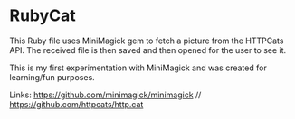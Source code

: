 # RubyCat

This Ruby file uses MiniMagick gem to fetch a picture from the HTTPCats API. The received file is then saved and then opened for the user to see it.

This is my first experimentation with MiniMagick and was created for learning/fun purposes.

Links: https://github.com/minimagick/minimagick // https://github.com/httpcats/http.cat
